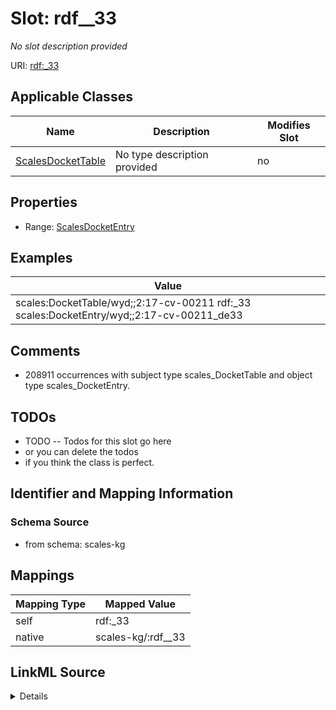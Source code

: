 

# Slot: rdf__33


_No slot description provided_





URI: [rdf:_33](http://www.w3.org/1999/02/22-rdf-syntax-ns#_33)



<!-- no inheritance hierarchy -->





## Applicable Classes

| Name | Description | Modifies Slot |
| --- | --- | --- |
| [ScalesDocketTable](../classes/ScalesDocketTable.md) | No type description provided |  no  |







## Properties

* Range: [ScalesDocketEntry](../classes/ScalesDocketEntry.md)






## Examples

| Value |
| --- |
| scales:DocketTable/wyd;;2:17-cv-00211 rdf:_33 scales:DocketEntry/wyd;;2:17-cv-00211_de33 |

## Comments

* 208911 occurrences with subject type scales_DocketTable and object type scales_DocketEntry.

## TODOs

* TODO -- Todos for this slot go here
* or you can delete the todos
* if you think the class is perfect.

## Identifier and Mapping Information







### Schema Source


* from schema: scales-kg




## Mappings

| Mapping Type | Mapped Value |
| ---  | ---  |
| self | rdf:_33 |
| native | scales-kg/:rdf__33 |




## LinkML Source

<details>
```yaml
name: rdf__33
description: No slot description provided
todos:
- TODO -- Todos for this slot go here
- or you can delete the todos
- if you think the class is perfect.
comments:
- 208911 occurrences with subject type scales_DocketTable and object type scales_DocketEntry.
examples:
- value: scales:DocketTable/wyd;;2:17-cv-00211 rdf:_33 scales:DocketEntry/wyd;;2:17-cv-00211_de33
from_schema: scales-kg
rank: 1000
slot_uri: rdf:_33
alias: rdf__33
domain_of:
- scales_DocketTable
range: scales_DocketEntry

```
</details>